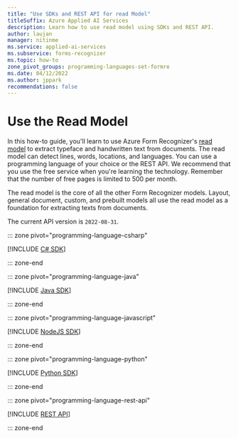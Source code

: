 ```yaml
---
title: "Use SDKs and REST API for read Model"
titleSuffix: Azure Applied AI Services
description: Learn how to use read model using SDKs and REST API.
author: laujan
manager: nitinme
ms.service: applied-ai-services
ms.subservice: forms-recognizer
ms.topic: how-to
zone_pivot_groups: programming-languages-set-formre
ms.date: 04/12/2022
ms.author: jppark
recommendations: false
---
```


# Use the Read Model

 In this how-to guide, you'll learn to use Azure Form Recognizer's [read model](../concept-read.md) to extract typeface and handwritten text from documents. The read model can detect lines, words, locations, and languages. You can use a programming language of your choice or the REST API. We recommend that you use the free service when you're learning the technology. Remember that the number of free pages is limited to 500 per month.

 The read model is the core of all the other Form Recognizer models. Layout, general document, custom, and prebuilt models all use the read model as a foundation for extracting texts from documents.

The current API version is ```2022-08-31```.

::: zone pivot="programming-language-csharp"

[!INCLUDE [C# SDK](includes/csharp-read.md)]

::: zone-end

::: zone pivot="programming-language-java"

[!INCLUDE [Java SDK](includes/java-read.md)]

::: zone-end

::: zone pivot="programming-language-javascript"

[!INCLUDE [NodeJS SDK](includes/javascript-read.md)]

::: zone-end

::: zone pivot="programming-language-python"

[!INCLUDE [Python SDK](includes/python-read.md)]

::: zone-end

::: zone pivot="programming-language-rest-api"

[!INCLUDE [REST API](includes/rest-api-read.md)]

::: zone-end
